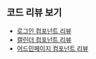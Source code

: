 ## 코드 리뷰 보기

- [로그인 컴포넌트 리뷰](./Code_Review/login.md)
- [캘린더 컴포넌트 리뷰](./Code_Review/calender.md)
- [어드민페이지 컴포넌트 리뷰](./Code_Review/adminPage.md)
